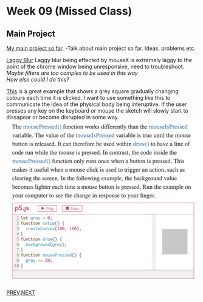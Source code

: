 # Week 09 (Missed Class)

## Main Project

[My main project so far](https://hamishpayne.github.io/CODE-WORDS/Classroom/Week-09/text_reacts_to_mic).
-Talk about main project so far. Ideas, problems etc.

[Laggy Blur](https://hamishpayne.github.io/CODE-WORDS/Classroom/Week-09/text_blur)
Laggy blur being effected by mouseX is extremely laggy to the point of the chrome window being unresponsive, need to troubleshoot.\
*Maybe filters are too complex to be used in this way*\
*How else could I do this?*

[This](https://p5js.org/learn/interactivity.html) is a great example that shows a grey square gradually changing colours each time it is clicked. I want to use something like this to communicate the idea of the physical body being interuptive. If the user presses any key on the keyboard or mouse the sketch will slowly start to dissapear or become disrupted in some way.
![](mouse_pressed_gradual_change.jpg)

[PREV](https://github.com/HamishPayne/CODE-WORDS/edit/master/Classroom/Week-08).[NEXT](https://github.com/HamishPayne/CODE-WORDS/edit/master/Classroom/Week-10)
